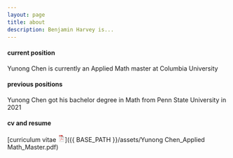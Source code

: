 ```yaml
---
layout: page
title: about
description: Benjamin Harvey is...
---
```


#### <a name="currentposition"></a>current position
Yunong Chen is currently an Applied Math master at Columbia University


#### <a name="previousposition"></a>previous positions
Yunong Chen got his bachelor degree in Math from Penn State University in 2021


#### <a name="cvandresume"></a>cv and resume
[curriculum vitae ![CV as pdf](icons16/pdf-icon.png)]({{ BASE_PATH }}/assets/Yunong Chen_Applied Math_Master.pdf)

